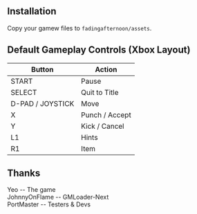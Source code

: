 ## Installation
Copy your gamew files to `fadingafternoon/assets`.

## Default Gameplay Controls (Xbox Layout)
| Button            | Action |
|--                 |--|
| START             | Pause |
| SELECT            | Quit to Title |
| D-PAD / JOYSTICK  | Move |
| X                 | Punch / Accept |
| Y                 | Kick / Cancel |
| L1                | Hints |
| R1                | Item |

## Thanks
Yeo -- The game  
JohnnyOnFlame -- GMLoader-Next  
PortMaster -- Testers & Devs  